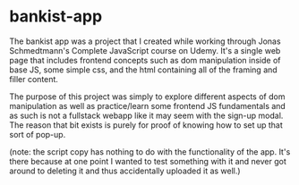# bankist-app

The bankist app was a project that I created while working through Jonas Schmedtmann's Complete JavaScript course on Udemy. It's a single web page that includes frontend concepts such as dom manipulation inside of base JS, some simple css, and the html containing all of the framing and filler content. 

The purpose of this project was simply to explore different aspects of dom manipulation as well as practice/learn some frontend JS fundamentals and as such is not a fullstack webapp like it may seem with the sign-up modal. The reason that bit exists is purely for proof of knowing how to set up that sort of pop-up.

(note: the script copy has nothing to do with the functionality of the app. It's there because at one point I wanted to test something with it and never got around to deleting it and thus accidentally uploaded it as well.)
